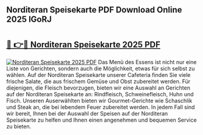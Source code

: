 ## Norditeran Speisekarte PDF Download Online 2025 lGoRJ

# <h2><a href="http://gc6xy1.nevu.top/?p=Norditeran+Speisekarte">🔗 👉🔴 Norditeran Speisekarte 2025 PDF</a></h2>

[![Norditeran Speisekarte 2025 PDF](https://i.imgur.com/dBaPXMq.png)](http://gc6xy1.nevu.top/?p=Norditeran+Speisekarte)
Das Menü des Essens ist nicht nur eine Liste von Gerichten, sondern auch die Möglichkeit, etwas für sich selbst zu wählen. Auf der Norditeran Speisekarte unserer Cafeteria finden Sie viele frische Salate, die aus frischem Gemüse und Obst zubereitet werden. Für diejenigen, die Fleisch bevorzugen, bieten wir eine Auswahl an Gerichten auf der Norditeran Speisekarte an: Rindfleisch, Schweinefleisch, Huhn und Fisch. Unseren Auserwählten bieten wir Gourmet-Gerichte wie Schaschlik und Steak an, die bei lebendem Feuer zubereitet werden. In jedem Fall sind wir bereit, Ihnen bei der Auswahl der Speisen auf der Norditeran Speisekarte zu helfen und Ihnen einen angenehmen und bequemen Service zu bieten.
